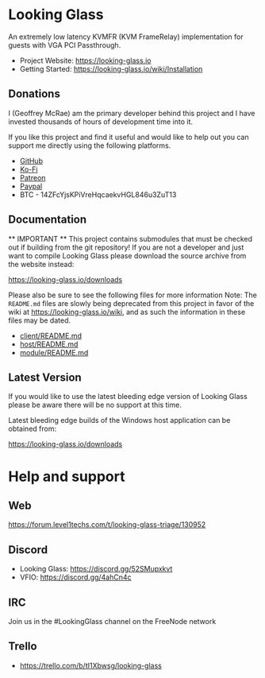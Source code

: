 # Looking Glass

An extremely low latency KVMFR (KVM FrameRelay) implementation for guests with
VGA PCI Passthrough.

* Project Website: https://looking-glass.io
* Getting Started: https://looking-glass.io/wiki/Installation

## Donations

I (Geoffrey McRae) am the primary developer behind this project and I have
invested thousands of hours of development time into it.

If you like this project and find it useful and would like to help out you can
support me directly using the following platforms.

* [GitHub](https://github.com/sponsors/gnif)
* [Ko-Fi](https://ko-fi.com/lookingglass)
* [Patreon](https://www.patreon.com/gnif)
* [Paypal](https://www.paypal.com/cgi-bin/webscr?cmd=_s-xclick&hosted_button_id=ESQ72XUPGKXRY)
* BTC - 14ZFcYjsKPiVreHqcaekvHGL846u3ZuT13

## Documentation

** IMPORTANT **
This project contains submodules that must be checked out if building from the
git repository! If you are not a developer and just want to compile Looking
Glass please download the source archive from the website instead:

https://looking-glass.io/downloads

Please also be sure to see the following files for more information
Note: The `README.md` files are slowly being deprecated from this project in
favor of the wiki at https://looking-glass.io/wiki, and as such the
information in these files may be dated.

* [client/README.md](client/README.md)
* [host/README.md](host/README.md)
* [module/README.md](module/README.md)

## Latest Version

If you would like to use the latest bleeding edge version of Looking Glass please
be aware there will be no support at this time.

Latest bleeding edge builds of the Windows host application can be obtained from:

https://looking-glass.io/downloads

# Help and support

## Web

https://forum.level1techs.com/t/looking-glass-triage/130952

## Discord

* Looking Glass: https://discord.gg/52SMupxkvt
* VFIO: https://discord.gg/4ahCn4c

## IRC

Join us in the #LookingGlass channel on the FreeNode network

## Trello

* https://trello.com/b/tI1Xbwsg/looking-glass
